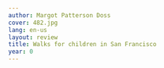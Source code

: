 ```yaml
---
author: Margot Patterson Doss
cover: 482.jpg
lang: en-us
layout: review
title: Walks for children in San Francisco
year: 0
---
```


